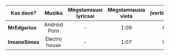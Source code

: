 | Kas davė?       |   Muzika   | Mėgstamiausi lyricsai | Mėgstamiausia vieta | Įvertinimas |
| --------------- |:----------:|:---------------------:|:-------------------:|:-----------:|
| **MrEdgariux**  | Android Porn | -                     | 1:09                | 6            |
| **InsaneSimas** | Electro house   | -                      | 1:07                    | 9            |

